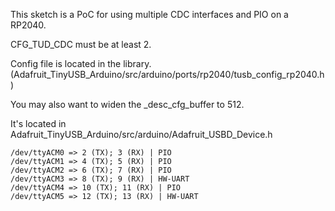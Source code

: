 This sketch is a PoC for using multiple CDC interfaces and PIO on a RP2040.

CFG_TUD_CDC must be at least 2.

Config file is located in the library. (Adafruit_TinyUSB_Arduino/src/arduino/ports/rp2040/tusb_config_rp2040.h)


You may also want to widen the _desc_cfg_buffer to 512.

It's located in Adafruit_TinyUSB_Arduino/src/arduino/Adafruit_USBD_Device.h


```
/dev/ttyACM0 => 2 (TX); 3 (RX) | PIO
/dev/ttyACM1 => 4 (TX); 5 (RX) | PIO
/dev/ttyACM2 => 6 (TX); 7 (RX) | PIO
/dev/ttyACM3 => 8 (TX); 9 (RX) | HW-UART
/dev/ttyACM4 => 10 (TX); 11 (RX) | PIO
/dev/ttyACM5 => 12 (TX); 13 (RX) | HW-UART
```
